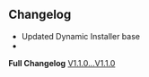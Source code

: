 ## Changelog
- Updated Dynamic Installer base
-  

**Full Changelog** [V1.1.0...V1.1.0](https://github.com/TOBY19k/Seal-Os-Boot-Animation-Installer/compare/V1.1.0...V1.1.0)

